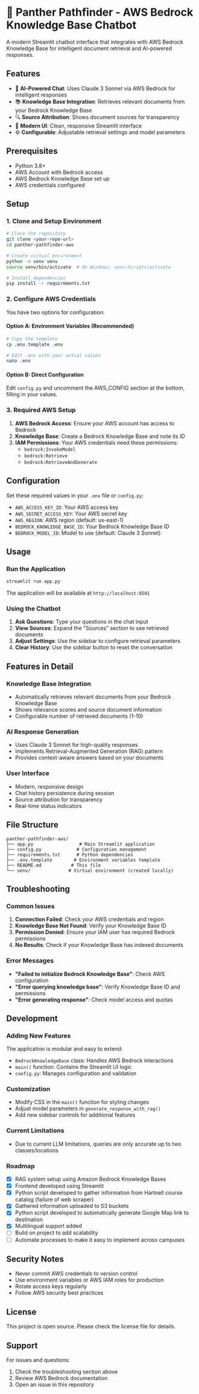 # 🐾 Panther Pathfinder - AWS Bedrock Knowledge Base Chatbot

A modern Streamlit chatbot interface that integrates with AWS Bedrock Knowledge Base for intelligent document retrieval and AI-powered responses.

## Features

- 🤖 **AI-Powered Chat**: Uses Claude 3 Sonnet via AWS Bedrock for intelligent responses
- 📚 **Knowledge Base Integration**: Retrieves relevant documents from your Bedrock Knowledge Base
- 🔍 **Source Attribution**: Shows document sources for transparency
- 🎨 **Modern UI**: Clean, responsive Streamlit interface
- ⚙️ **Configurable**: Adjustable retrieval settings and model parameters

## Prerequisites

- Python 3.8+
- AWS Account with Bedrock access
- AWS Bedrock Knowledge Base set up
- AWS credentials configured

## Setup

### 1. Clone and Setup Environment

```bash
# Clone the repository
git clone <your-repo-url>
cd panther-pathfinder-aws

# Create virtual environment
python -m venv venv
source venv/bin/activate  # On Windows: venv\Scripts\activate

# Install dependencies
pip install -r requirements.txt
```

### 2. Configure AWS Credentials

You have two options for configuration:

#### Option A: Environment Variables (Recommended)
```bash
# Copy the template
cp .env.template .env

# Edit .env with your actual values
nano .env
```

#### Option B: Direct Configuration
Edit `config.py` and uncomment the AWS_CONFIG section at the bottom, filling in your values.

### 3. Required AWS Setup

1. **AWS Bedrock Access**: Ensure your AWS account has access to Bedrock
2. **Knowledge Base**: Create a Bedrock Knowledge Base and note its ID
3. **IAM Permissions**: Your AWS credentials need these permissions:
   - `bedrock:InvokeModel`
   - `bedrock:Retrieve`
   - `bedrock:RetrieveAndGenerate`

## Configuration

Set these required values in your `.env` file or `config.py`:

- `AWS_ACCESS_KEY_ID`: Your AWS access key
- `AWS_SECRET_ACCESS_KEY`: Your AWS secret key  
- `AWS_REGION`: AWS region (default: us-east-1)
- `BEDROCK_KNOWLEDGE_BASE_ID`: Your Bedrock Knowledge Base ID
- `BEDROCK_MODEL_ID`: Model to use (default: Claude 3 Sonnet)

## Usage

### Run the Application

```bash
streamlit run app.py
```

The application will be available at `http://localhost:8501`

### Using the Chatbot

1. **Ask Questions**: Type your questions in the chat input
2. **View Sources**: Expand the "Sources" section to see retrieved documents
3. **Adjust Settings**: Use the sidebar to configure retrieval parameters
4. **Clear History**: Use the sidebar button to reset the conversation

## Features in Detail

### Knowledge Base Integration
- Automatically retrieves relevant documents from your Bedrock Knowledge Base
- Shows relevance scores and source document information
- Configurable number of retrieved documents (1-10)

### AI Response Generation
- Uses Claude 3 Sonnet for high-quality responses
- Implements Retrieval-Augmented Generation (RAG) pattern
- Provides context-aware answers based on your documents

### User Interface
- Modern, responsive design
- Chat history persistence during session
- Source attribution for transparency
- Real-time status indicators

## File Structure

```
panther-pathfinder-aws/
├── app.py                 # Main Streamlit application
├── config.py             # Configuration management
├── requirements.txt      # Python dependencies
├── .env.template        # Environment variables template
├── README.md           # This file
└── venv/              # Virtual environment (created locally)
```

## Troubleshooting

### Common Issues

1. **Connection Failed**: Check your AWS credentials and region
2. **Knowledge Base Not Found**: Verify your Knowledge Base ID
3. **Permission Denied**: Ensure your IAM user has required Bedrock permissions
4. **No Results**: Check if your Knowledge Base has indexed documents

### Error Messages

- **"Failed to initialize Bedrock Knowledge Base"**: Check AWS configuration
- **"Error querying knowledge base"**: Verify Knowledge Base ID and permissions
- **"Error generating response"**: Check model access and quotas

## Development

### Adding New Features

The application is modular and easy to extend:

- `BedrockKnowledgeBase` class: Handles AWS Bedrock interactions
- `main()` function: Contains the Streamlit UI logic
- `config.py`: Manages configuration and validation

### Customization

- Modify CSS in the `main()` function for styling changes
- Adjust model parameters in `generate_response_with_rag()`
- Add new sidebar controls for additional features

### Current Limitations
- Due to current LLM limitations, queries are only accurate up to two classes/locations

### Roadmap
- [X] RAG system setup using Amazon Bedrock Knowledge Bases
- [X] Frontend developed using Streamlit
- [X] Python script developed to gather information from Hartnell course catalog (failure of web scraper)
- [X] Gathered information uploaded to S3 buckets
- [X] Python script developed to automatically generate Google Map link to destination
- [X] Multilingual support added
- [ ] Build on project to add scalability
- [ ] Automate processes to make it easy to implement across campuses

## Security Notes

- Never commit AWS credentials to version control
- Use environment variables or AWS IAM roles for production
- Rotate access keys regularly
- Follow AWS security best practices

## License

This project is open source. Please check the license file for details.

## Support

For issues and questions:
1. Check the troubleshooting section above
2. Review AWS Bedrock documentation
3. Open an issue in this repository
